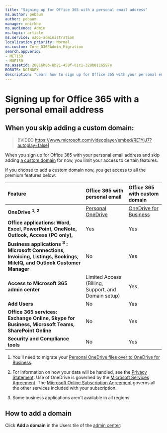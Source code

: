 ```yaml
---
title: "Signing up for Office 365 with a personal email address"
ms.author: pebaum
author: pebaum
manager: mnirkhe
ms.audience: Admin
ms.topic: article
ms.service: o365-administration
localization_priority: Normal
ms.custom: Core_O365Admin_Migration
search.appverid:
- MET150
- MOE150
ms.assetid: 20816b8b-8b21-458f-81c1-320b8116597e
ROBOTS: NOINDEX
description: "Learn how to sign up for Office 365 with your personal email address, if you don't prefer to add a custom domain. "
---
```


# Signing up for Office 365 with a personal email address

## When you skip adding a custom domain:

> [!VIDEO https://www.microsoft.com/videoplayer/embed/RE1YjJ7?autoplay=false]
  
When you sign up for Office 365 with your personal email address and skip adding [a custom domain](../get-help-with-domains/what-is-a-domain.md) for now, you limit your access to certain features. 
  
If you choose to add a custom domain now, you get access to all the premium features below:
  
|**Feature**|**Office 365 with personal email**|**Office 365 with custom domain**|
|:-----|:-----|:-----|
|**OneDrive <sup>1, 2</sup>**| [Personal OneDrive ](https://onedrive.live.com/about/en-us/plans/)| [OneDrive for Business](https://onedrive.live.com/about/en-us/business/) |
|**Office applications: Word, Excel, PowerPoint, OneNote, Outlook, Access (PC only),**| Yes | Yes 
|**Business applications <sup>3</sup> : Microsoft Connections, Invoicing, Listings, Bookings, MileIQ, and Outlook Customer Manager**| No | Yes 
|**Access to Microsoft 365 admin center**| Limited Access (Billing, Support, and Domain setup) | Yes
|**Add Users**| No | Yes
|**Office 365 services: Exchange Online, Skype for Business, Microsoft Teams, SharePoint Online**| No | Yes
|**Security and Compliance tools**| No | Yes
   
 1. You'll need to migrate your [Personal OneDrive files over to OneDrive for Business](move-email-and-data-to-office-365-business-premium.md).
  
 2. For information on how your data will be handled, see the [Privacy Statement](https://g.microsoftonline.com/0BX20en/138). Use of OneDrive is governed by the [Microsoft Services Agreement](https://signup.live.com/signup?ru=https://login.live.com/oauth20_authorize.srf?lc%3d1033%26response_type%3dcode%26client_id%3d51483342-085c-4d86-bf88-cf50c7252078%26scope%3dopenid%2bprofile%2bemail%2boffline_access%26response_mode%3dform_post%26redirect_uri%3dhttps://login.microsoftonline.com/common/federation/oauth2%26state%3drQIIAXWRO2_TUACFc_NSUyGoEBKVEFIHJCSQk-vrR-JIHdLWSdPGaR426TVDZCeO7TjX17Ld5rGzd47EwgLqyFLED2DolBFVMIOYEBMjaXeWM5zvDEfnvEixebb8jOd4wSiaEiMZIsfwEgsZg0ciwwmcyCHIDgXIhQ83t64-PP_-ZvtGvnr04-uX8yedJcj1J-65lR9QcgkeO3EcROVCYTqd5ulo5A7uQOETACsAfgKwTGYsn9G6l8lI5EReYIWSCDmuJIhIKuYxkae6OiT6WIkx6nhNF0K80McN1eYVtR0rB56goKqD1YqgE5lde3wTVb071pOh3oWwSapuo3fkKKS-9vAcIwzx2JlgtT67ST44qZzFDroVGroL608yN6Ih6Qc0ipep9-AksPz6cJ_6vjWI87cxy4_dgRG71G-FNLDC2LWiXbOrtHuKZ7W0_nlgtvwOPZYJU-_7HsIYmWhPY2XSOz2WGh27PzY0ElRHbXgoOqo-N0Rq8KpNTbuzPy_CU1k7VJslRgtmc143vS6vwBrlup0SrYa-ViPzOdNTJHl_OGAachhVhnsz9WMqu56VUP86dX9dyneHO0FIR-7EWqXBr_Q9mCpvbGxuJbYTO4m_afAus36u-1qsZVblo7ffELCfgsR1pkCw8yps8Mh7SaJJaTGxXQU6MB7jakM_iyYHLQVJbRya07a9K5XZiyy4yGZ_ZxOfc_87-h81%26estsfed%3d1%26uaid%3ddd27a8b7188545dab714e7d8c6761b52%26lw%3d1%26fl%3deasi2%26mkt%3den-US&amp;mkt=EN-US&amp;uiflavor=web&amp;lw=1&amp;fl=easi2&amp;client_id=51483342-085c-4d86-bf88-cf50c7252078&amp;uaid=dd27a8b7188545dab714e7d8c6761b52&amp;lic=1). The [Microsoft Online Subscription Agreement](https://admin.microsoft.com/Commerce/Mosa.aspx?cc2=US&amp;cl=en&amp;cc=en-US&amp;gcc=False) governs all the other services included with your subscription.
  
3. Some business applications aren't available in all regions.
  
## How to add a domain

Click **Add a domain** in the Users tile of the [admin center](https://admin.microsoft.com/adminportal/Home?idp=msa):
  


